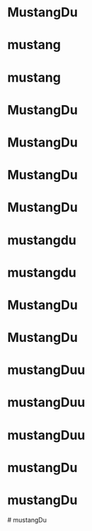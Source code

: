 # MustangDu
# mustang
# mustang
# MustangDu
# MustangDu
# MustangDu
# MustangDu
# mustangdu
# mustangdu
# MustangDu
# MustangDu
# mustangDuu
# mustangDuu
# mustangDuu
# mustangDu
# mustangDu
#   m u s t a n g D u  
 